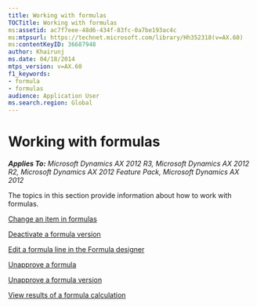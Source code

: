 ```yaml
---
title: Working with formulas
TOCTitle: Working with formulas
ms:assetid: ac7f7eee-48d6-434f-83fc-0a7be193ac4c
ms:mtpsurl: https://technet.microsoft.com/library/Hh352318(v=AX.60)
ms:contentKeyID: 36687948
author: Khairunj
ms.date: 04/18/2014
mtps_version: v=AX.60
f1_keywords:
- formula
- formulas
audience: Application User
ms.search.region: Global
---
```


# Working with formulas 


_**Applies To:** Microsoft Dynamics AX 2012 R3, Microsoft Dynamics AX 2012 R2, Microsoft Dynamics AX 2012 Feature Pack, Microsoft Dynamics AX 2012_

The topics in this section provide information about how to work with formulas.

[Change an item in formulas](change-an-item-in-formulas.md)

[Deactivate a formula version](deactivate-a-formula-version.md)

[Edit a formula line in the Formula designer](edit-a-formula-line-in-the-formula-designer.md)

[Unapprove a formula](unapprove-a-formula.md)

[Unapprove a formula version](unapprove-a-formula-version.md)

[View results of a formula calculation](view-results-of-a-formula-calculation.md)

  


